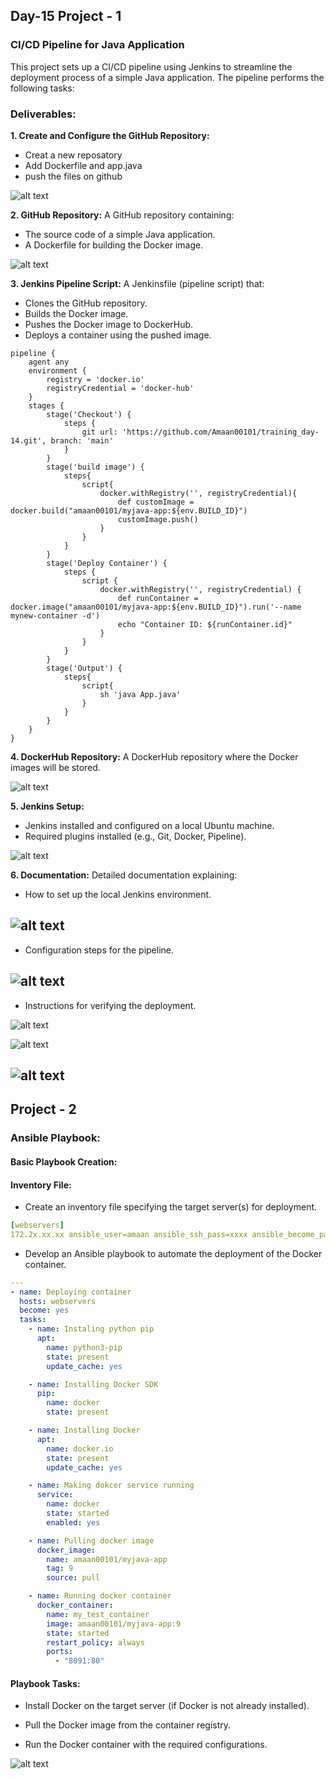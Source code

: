 ## Day-15 Project - 1

### CI/CD Pipeline for Java Application

This project sets up a CI/CD pipeline using Jenkins to streamline the deployment process of a simple Java application. The pipeline performs the following tasks:


### Deliverables:

**1. Create and Configure the GitHub Repository:**
+ Creat a new reposatory
+ Add Dockerfile and app.java
+ push the files on github

![alt text](<images/Screenshot from 2024-07-30 10-14-02.png>)


**2. GitHub Repository:** A GitHub repository containing:
+ The source code of a simple Java application.
+ A Dockerfile for building the Docker image.

![alt text](<images/Screenshot from 2024-07-30 19-49-14.png>)


**3. Jenkins Pipeline Script:** A Jenkinsfile (pipeline script) that:
+ Clones the GitHub repository.
+ Builds the Docker image.
+ Pushes the Docker image to DockerHub.
+ Deploys a container using the pushed image.
```shell
pipeline {
    agent any
    environment {
        registry = 'docker.io'  
        registryCredential = 'docker-hub' 
    }
    stages {
        stage('Checkout') {
            steps {
                git url: 'https://github.com/Amaan00101/training_day-14.git', branch: 'main'
            }
        }
        stage('build image') {
            steps{
                script{
                    docker.withRegistry('', registryCredential){
                        def customImage = docker.build("amaan00101/myjava-app:${env.BUILD_ID}")
                        customImage.push()
                    }
                }
            }
        }
        stage('Deploy Container') {
            steps {
                script {
                    docker.withRegistry('', registryCredential) {
                        def runContainer = docker.image("amaan00101/myjava-app:${env.BUILD_ID}").run('--name mynew-container -d')
                        echo "Container ID: ${runContainer.id}"
                    }
                }
            }
        }
        stage('Output') {
            steps{
                script{
                    sh 'java App.java'
                }
            }
        }
    }
}
```

**4. DockerHub Repository:** A DockerHub repository where the Docker images will be stored.

![alt text](<images/Screenshot from 2024-07-30 15-17-44.png>)


**5. Jenkins Setup:**
+ Jenkins installed and configured on a local Ubuntu machine.
+ Required plugins installed (e.g., Git, Docker, Pipeline).

![alt text](<images/Screenshot from 2024-07-29 16-45-50.png>)


**6. Documentation:** Detailed documentation explaining:

+ How to set up the local Jenkins environment.

![alt text](<images/Screenshot from 2024-07-30 19-46-24.png>)
---

+ Configuration steps for the pipeline.

![alt text](<images/Screenshot from 2024-07-30 19-53-59.png>)
---

+ Instructions for verifying the deployment.

![alt text](<images/Screenshot from 2024-07-30 19-53-23.png>)

![alt text](<images/Screenshot from 2024-07-30 19-53-38.png>)

![alt text](<images/Screenshot from 2024-07-30 19-53-07.png>)
---


## Project - 2

### Ansible Playbook:

#### Basic Playbook Creation:

#### Inventory File:

+ Create an inventory file specifying the target server(s) for deployment.
```yaml
[webservers]
172.2x.xx.xx ansible_user=amaan ansible_ssh_pass=xxxx ansible_become_pass=xxxx
```


+ Develop an Ansible playbook to automate the deployment of the Docker container.
```yaml
---
- name: Deploying container
  hosts: webservers
  become: yes
  tasks:
    - name: Instaling python pip
      apt:
        name: python3-pip
        state: present
        update_cache: yes

    - name: Installing Docker SDK
      pip:
        name: docker
        state: present

    - name: Installing Docker
      apt:
        name: docker.io
        state: present
        update_cache: yes

    - name: Making dokcer service running
      service:
        name: docker
        state: started
        enabled: yes

    - name: Pulling docker image
      docker_image:
        name: amaan00101/myjava-app
        tag: 9
        source: pull

    - name: Running docker container
      docker_container:
        name: my_test_container
        image: amaan00101/myjava-app:9
        state: started
        restart_policy: always
        ports:
          - "8091:80"
```


#### Playbook Tasks:

+ Install Docker on the target server (if Docker is not already installed).

+ Pull the Docker image from the container registry.

+ Run the Docker container with the required configurations.

![alt text](<images/Screenshot from 2024-07-29 19-07-20.png>)

